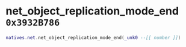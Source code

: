 # net_object_replication_mode_end `0x3932B786`

```lua
natives.net.net_object_replication_mode_end(_unk0 --[[ number ]])
```